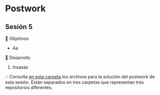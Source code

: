 # Postwork
## Sesión 5

🎯 Objetivos
* Aa

🚀 Desarrollo
1) Insasas


💡 Consulta [en esta carpeta](./) los archivos para la solución del postwork de esta sesión. Están separados en tres carpetas que representan tres repositorios diferentes.